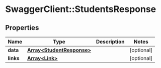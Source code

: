 # SwaggerClient::StudentsResponse

## Properties
Name | Type | Description | Notes
------------ | ------------- | ------------- | -------------
**data** | [**Array&lt;StudentResponse&gt;**](StudentResponse.md) |  | [optional] 
**links** | [**Array&lt;Link&gt;**](Link.md) |  | [optional] 

